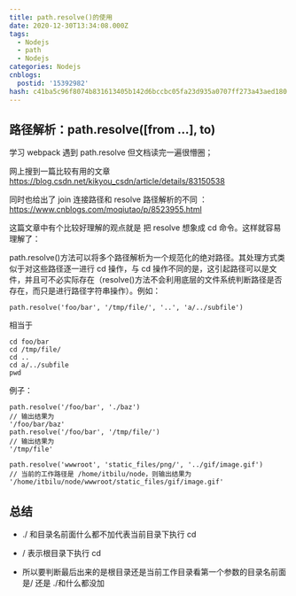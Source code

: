 ```yaml
---
title: path.resolve()的使用
date: 2020-12-30T13:34:08.000Z
tags:
  - Nodejs
  - path
  - Nodejs
categories: Nodejs
cnblogs:
  postid: '15392982'
hash: c41ba5c96f8074b831613405b142d6bccbc05fa23d935a0707ff273a43aed180
---
```


## 路径解析：path.resolve([from ...], to)

学习 webpack 遇到 path.resolve 但文档读完一遍很懵圈；

网上搜到一篇比较有用的文章 https://blog.csdn.net/kikyou_csdn/article/details/83150538

同时也给出了 join 连接路径和 resolve 路径解析的不同 ：https://www.cnblogs.com/moqiutao/p/8523955.html

这篇文章中有个比较好理解的观点就是 把 resolve 想象成 cd 命令。这样就容易理解了：

path.resolve()方法可以将多个路径解析为一个规范化的绝对路径。其处理方式类似于对这些路径逐一进行 cd 操作，与 cd 操作不同的是，这引起路径可以是文件，并且可不必实际存在（resolve()方法不会利用底层的文件系统判断路径是否存在，而只是进行路径字符串操作）。例如：

```
path.resolve('foo/bar', '/tmp/file/', '..', 'a/../subfile')
```

相当于

```
cd foo/bar
cd /tmp/file/
cd ..
cd a/../subfile
pwd
```

例子：

```
path.resolve('/foo/bar', './baz')
// 输出结果为
'/foo/bar/baz'
path.resolve('/foo/bar', '/tmp/file/')
// 输出结果为
'/tmp/file'

path.resolve('wwwroot', 'static_files/png/', '../gif/image.gif')
// 当前的工作路径是 /home/itbilu/node，则输出结果为
'/home/itbilu/node/wwwroot/static_files/gif/image.gif'
```

## 总结

- ./ 和目录名前面什么都不加代表当前目录下执行 cd

- / 表示根目录下执行 cd

- 所以要判断最后出来的是根目录还是当前工作目录看第一个参数的目录名前面是/ 还是 ./和什么都没加
